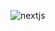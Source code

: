 
![nextjs](https://github.com/programmerasif/Weframetech/assets/110629700/b4d4a107-a51f-4087-816e-fe8280045c07)
